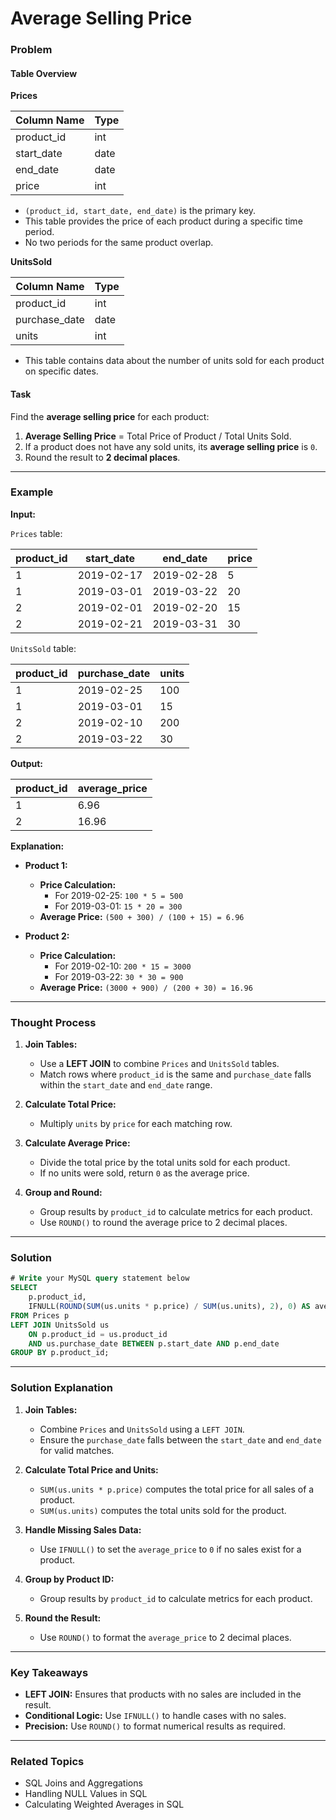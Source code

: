 # Average Selling Price

### Problem

#### Table Overview

**Prices**

| Column Name   | Type    |
|---------------|---------|
| product_id    | int     |
| start_date    | date    |
| end_date      | date    |
| price         | int     |

- `(product_id, start_date, end_date)` is the primary key.
- This table provides the price of each product during a specific time period.
- No two periods for the same product overlap.

**UnitsSold**

| Column Name   | Type    |
|---------------|---------|
| product_id    | int     |
| purchase_date | date    |
| units         | int     |

- This table contains data about the number of units sold for each product on specific dates.

#### Task
Find the **average selling price** for each product:
1. **Average Selling Price** = Total Price of Product / Total Units Sold.
2. If a product does not have any sold units, its **average selling price** is `0`.
3. Round the result to **2 decimal places**.

---

### Example

**Input:**

`Prices` table:

| product_id | start_date | end_date   | price |
|------------|------------|------------|-------|
| 1          | 2019-02-17 | 2019-02-28 | 5     |
| 1          | 2019-03-01 | 2019-03-22 | 20    |
| 2          | 2019-02-01 | 2019-02-20 | 15    |
| 2          | 2019-02-21 | 2019-03-31 | 30    |

`UnitsSold` table:

| product_id | purchase_date | units |
|------------|---------------|-------|
| 1          | 2019-02-25    | 100   |
| 1          | 2019-03-01    | 15    |
| 2          | 2019-02-10    | 200   |
| 2          | 2019-03-22    | 30    |

**Output:**

| product_id | average_price |
|------------|---------------|
| 1          | 6.96          |
| 2          | 16.96         |

**Explanation:**

- **Product 1:**
  - **Price Calculation:**
    - For 2019-02-25: `100 * 5 = 500`
    - For 2019-03-01: `15 * 20 = 300`
  - **Average Price:** `(500 + 300) / (100 + 15) = 6.96`

- **Product 2:**
  - **Price Calculation:**
    - For 2019-02-10: `200 * 15 = 3000`
    - For 2019-03-22: `30 * 30 = 900`
  - **Average Price:** `(3000 + 900) / (200 + 30) = 16.96`

---

### Thought Process

1. **Join Tables:**
   - Use a **LEFT JOIN** to combine `Prices` and `UnitsSold` tables.
   - Match rows where `product_id` is the same and `purchase_date` falls within the `start_date` and `end_date` range.

2. **Calculate Total Price:**
   - Multiply `units` by `price` for each matching row.

3. **Calculate Average Price:**
   - Divide the total price by the total units sold for each product.
   - If no units were sold, return `0` as the average price.

4. **Group and Round:**
   - Group results by `product_id` to calculate metrics for each product.
   - Use `ROUND()` to round the average price to 2 decimal places.

---

### Solution

```sql
# Write your MySQL query statement below
SELECT 
    p.product_id, 
    IFNULL(ROUND(SUM(us.units * p.price) / SUM(us.units), 2), 0) AS average_price
FROM Prices p
LEFT JOIN UnitsSold us 
    ON p.product_id = us.product_id
    AND us.purchase_date BETWEEN p.start_date AND p.end_date
GROUP BY p.product_id;
```

---

### Solution Explanation

1. **Join Tables:**
   - Combine `Prices` and `UnitsSold` using a `LEFT JOIN`.
   - Ensure the `purchase_date` falls between the `start_date` and `end_date` for valid matches.

2. **Calculate Total Price and Units:**
   - `SUM(us.units * p.price)` computes the total price for all sales of a product.
   - `SUM(us.units)` computes the total units sold for the product.

3. **Handle Missing Sales Data:**
   - Use `IFNULL()` to set the `average_price` to `0` if no sales exist for a product.

4. **Group by Product ID:**
   - Group results by `product_id` to calculate metrics for each product.

5. **Round the Result:**
   - Use `ROUND()` to format the `average_price` to 2 decimal places.

---

### Key Takeaways

- **LEFT JOIN:** Ensures that products with no sales are included in the result.
- **Conditional Logic:** Use `IFNULL()` to handle cases with no sales.
- **Precision:** Use `ROUND()` to format numerical results as required.

---

### Related Topics
- SQL Joins and Aggregations
- Handling NULL Values in SQL
- Calculating Weighted Averages in SQL
